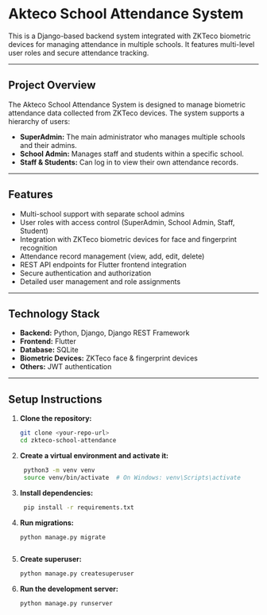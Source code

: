 # Akteco School Attendance System

This is a Django-based backend system integrated with ZKTeco biometric devices for managing attendance in multiple schools. It features multi-level user roles and secure attendance tracking.

---

## Project Overview

The Akteco School Attendance System is designed to manage biometric attendance data collected from ZKTeco devices. The system supports a hierarchy of users:

- **SuperAdmin:** The main administrator who manages multiple schools and their admins.
- **School Admin:** Manages staff and students within a specific school.
- **Staff & Students:** Can log in to view their own attendance records.

---

## Features

- Multi-school support with separate school admins
- User roles with access control (SuperAdmin, School Admin, Staff, Student)
- Integration with ZKTeco biometric devices for face and fingerprint recognition
- Attendance record management (view, add, edit, delete)
- REST API endpoints for Flutter frontend integration
- Secure authentication and authorization
- Detailed user management and role assignments

---

## Technology Stack

- **Backend:** Python, Django, Django REST Framework
- **Frontend:** Flutter
- **Database:** SQLite
- **Biometric Devices:** ZKTeco face & fingerprint devices
- **Others:** JWT authentication

---

## Setup Instructions

1. **Clone the repository:**

   ```bash
   git clone <your-repo-url>
   cd zkteco-school-attendance

2. **Create a virtual environment and activate it:**

   ```bash
    python3 -m venv venv
    source venv/bin/activate  # On Windows: venv\Scripts\activate

3. **Install dependencies:**

   ```bash
    pip install -r requirements.txt
   
4. **Run migrations:**

   ```bash
   python manage.py migrate

   

5. **Create superuser:**

   ```bash
   python manage.py createsuperuser

6. **Run the development server:**

   ```bash
   python manage.py runserver
